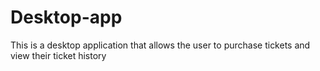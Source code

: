 # Desktop-app
This is a desktop application that allows the user to purchase tickets and view their ticket history
